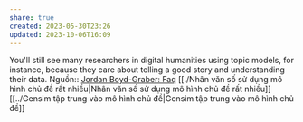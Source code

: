 ```yaml
---
share: true
created: 2023-05-30T23:26
updated: 2023-10-06T16:09
---
```

You'll still see many researchers in digital humanities using topic models, for instance, because they care about telling a good story and understanding their data.
Nguồn:: [Jordan Boyd-Graber: Faq](http://users.umiacs.umd.edu/~jbg/static/faq.html)
[[./Nhân văn số sử dụng mô hình chủ đề rất nhiều|Nhân văn số sử dụng mô hình chủ đề rất nhiều]] 
[[../Gensim tập trung vào mô hình chủ đề|Gensim tập trung vào mô hình chủ đề]] 
